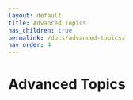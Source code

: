 ```yaml
---
layout: default
title: Advanced Topics
has_children: true
permalink: /docs/advanced-topics/
nav_order: 4
---
```


# Advanced Topics